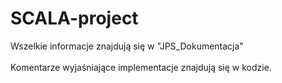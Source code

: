 # SCALA-project

Wszelkie informacje znajdują się w "JPS_Dokumentacja" </br></br>
Komentarze wyjaśniające implementacje znajdują się w kodzie.

